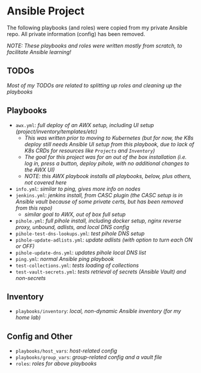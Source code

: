 # Ansible Project

The following playbooks (and roles) were copied from my private Ansible repo.
All private information (config) has been removed.

*NOTE:  These playbooks and roles were written mostly from scratch, to facilitate Ansible learning!*

## TODOs

_Most of my TODOs are related to splitting up roles and cleaning up the playbooks_

## Playbooks

- `awx.yml`:                     _full deploy of an AWX setup, including UI setup (project/inventory/templates/etc)_
  - _This was written prior to moving to Kubernetes (but for now, the K8s deploy still needs Ansible UI setup from this playbook, due to lack of K8s CRDs for resources like `Projects` and `Inventory`)_
  - _The goal for this project was for an out of the box installation (i.e. log in, press a button, deploy pihole, with no additional changes to the AWX UI)_
  - _NOTE:  this AWX playbook installs all playbooks, below, plus others, not covered here_
- `info.yml`:                    _similar to ping, gives more info on nodes_
- `jenkins.yml`:                 _jenkins install, from CASC plugin (the CASC setup is in Ansible vault because of some private certs, but has been removed from this repo)_
  - _similar goal to AWX, out of box full setup_
- `pihole.yml`:                  _full pihole install, including docker setup, nginx reverse proxy, unbound, adlists, and local DNS config_
- `pihole-test-dns-lookups.yml`: _test pihole DNS setup_
- `pihole-update-adlists.yml`:   _update adlists (with option to turn each ON or OFF)_
- `pihole-update-dns.yml`:       _updates pihole local DNS list_
- `ping.yml`:                    _normal Ansible ping playbook_
- `test-collections.yml`:        _tests loading of collections_
- `test-vault-secrets.yml`:      _tests retrieval of secrets (Ansible Vault) and non-secrets_

## Inventory
- `playbooks/inventory`:         _local, non-dynamic Ansible inventory (for my home lab)_

## Config and Other

- `playbooks/host_vars`:         _host-related config_
- `playbooks/group_vars`:        _group-related config and a vault file_
- `roles`:                       _roles for above playbooks_

